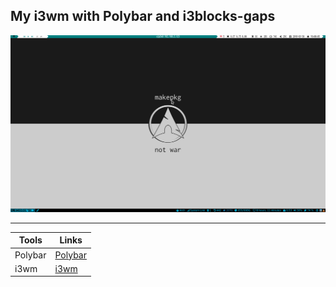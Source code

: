 ## My i3wm with Polybar and i3blocks-gaps ##

![title](https://github.com/DanLinus/dotfiles/blob/master/screenshots/screenshot-2018-03-30_19-08-06.png)
- - - -
Tools  | Links
------------- | -------------
Polybar  | [Polybar](https://github.com/jaagr/polybar)
i3wm  | [i3wm](https://i3wm.org/)
